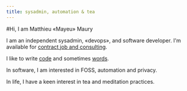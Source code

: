 ```yaml
---
title: sysadmin, automation & tea
---
```


#Hi, I am Matthieu «Mayeu» Maury

I am an independent sysadmin, «devops», and software developer. I'm available for [contract job and consulting](/contact).

I like to write [code](https://github.com/Mayeu) and sometimes [words](/blog).

In software, I am interested in FOSS, automation and privacy.

In life, I have a keen interest in tea and meditation practices.
